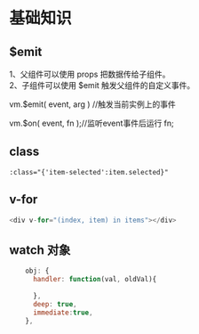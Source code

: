 <h1>基础知识</h1>

<h2>$emit</h2>

1、父组件可以使用 props 把数据传给子组件。  
2、子组件可以使用 $emit 触发父组件的自定义事件。  

vm.$emit( event, arg ) //触发当前实例上的事件  

vm.$on( event, fn );//监听event事件后运行 fn;

<h2>class</h2>

```
:class="{'item-selected':item.selected}"
```

<h2>v-for</h2>

```javascript
<div v-for="(index, item) in items"></div>
```

<h2>watch 对象</h2>

```javascript
    obj: {
      handler: function(val, oldVal){
          
      },
      deep: true,
      immediate:true,
    },
```

